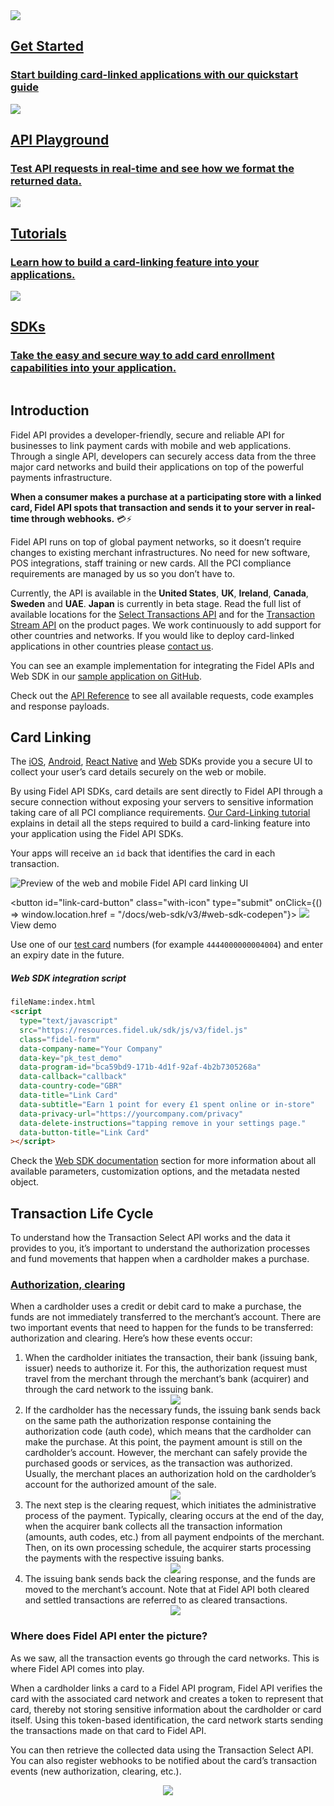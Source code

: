 <div class="row">
  <div class="column">
    <a href="/select/getting-started" class="content" data-path="/getting-started">
      <img src="https://raw.githubusercontent.com/FidelLimited/docs/master/assets/images/get-started-icon.svg" />
      <h2 data-no-link>Get Started</h2>
      <h3>Start building card-linked applications with our quickstart guide</h3>
    </a>
  </div>
  <div class="column">
    <a href="https://dashboard.fidel.uk/playground" class="content">
      <img src="https://raw.githubusercontent.com/FidelLimited/docs/master/assets/images/playground-icon.svg" />
      <h2 data-no-link>API Playground</h2>
      <h3>Test API requests in real-time and see how we format the returned data.</h3>
    </a>
  </div>
</div>
<div class="row">
  <div class="column">
    <a href="/select/tutorials/card-linking" class="content">
      <img src="https://raw.githubusercontent.com/FidelLimited/docs/master/assets/images/tutorials-icon.svg" />
      <h2 data-no-link>Tutorials</h2>
      <h3>Learn how to build a card-linking feature into your applications.</h3>
    </a>
  </div>
  <div class="column">
    <a href="/select/sdks/web/v3" data-path="/select/sdks/web/v3" class="content">
       <img src="https://raw.githubusercontent.com/FidelLimited/docs/master/assets/images/sdks-icon.svg" />
      <h2 data-no-link>SDKs</h2>
      <h3>Take the easy and secure way to add card enrollment capabilities into your application.</h3>
    </a>
  </div>
</div>

## Introduction

Fidel API provides a developer-friendly, secure and reliable API for businesses to link payment cards with mobile and web applications. Through a single API, developers can securely access data from the three major card networks and build their applications on top of the powerful payments infrastructure.

**When a consumer makes a purchase at a participating store with a linked card, Fidel API spots that transaction and sends it to your server in real-time through webhooks.** 💳⚡️

Fidel API runs on top of global payment networks, so it doesn’t require changes to existing merchant infrastructures. No need for new software, POS integrations, staff training or new cards. All the PCI compliance requirements are managed by us so you don’t have to.

Currently, the API is available in the **United States**, **UK**, **Ireland**, **Canada**, **Sweden** and **UAE**. **Japan** is currently in beta stage. Read the full list of available locations for the [Select Transactions API](https://fidelapi.com/products/select-transactions) and for the [Transaction Stream API](https://fidelapi.com/products/transaction-stream) on the product pages. We work continuously to add support for other countries and networks. If you would like to deploy card-linked applications in other countries please [contact us](https://fidelapi.com/contact).

You can see an example implementation for integrating the Fidel APIs and Web SDK in our [sample application on GitHub](https://github.com/FidelLimited/fidel-api-sample-app).

Check out the [API Reference](https://reference.fidel.uk) to see all available requests, code examples and response payloads.

## Card Linking

The [iOS](/select/sdks/ios/guide-v2), [Android](/select/sdks/android/guide-v2), [React Native](/select/sdks/react-native/guide) and [Web](/select/sdks/web/v3) SDKs provide you a secure UI to collect your user’s card details securely on the web or mobile.

By using Fidel API SDKs, card details are sent directly to Fidel API through a secure connection without exposing your servers to sensitive information taking care of all PCI compliance requirements. [Our Card-Linking tutorial](/select/tutorials/card-linking) explains in detail all the steps required to build a card-linking feature into your application using the Fidel API SDKs.

Your apps will receive an `id` back that identifies the card in each transaction.

<div>
  <img
    src="https://raw.githubusercontent.com/FidelLimited/docs/master/assets/images/sdks_main.png"
    srcset="https://raw.githubusercontent.com/FidelLimited/docs/master/assets/images/sdks_main.png, https://raw.githubusercontent.com/FidelLimited/docs/master/assets/images/sdks_main@2x.png 2x"
    alt="Preview of the web and mobile Fidel API card linking UI"
  />
</div>

<button id="link-card-button" class="with-icon" type="submit" onClick={() => window.location.href = "/docs/web-sdk/v3/#web-sdk-codepen"}>
<img src="https://raw.githubusercontent.com/FidelLimited/docs/master/assets/images/eye.svg" />
<span>View demo</span>
</button>

Use one of our [test card](/select/cards/#test-card-numbers) numbers (for example `4444000000004004`) and enter an expiry date in the future.

##### Web SDK integration script

```html
fileName:index.html
<script
  type="text/javascript"
  src="https://resources.fidel.uk/sdk/js/v3/fidel.js"
  class="fidel-form"
  data-company-name="Your Company"
  data-key="pk_test_demo"
  data-program-id="bca59bd9-171b-4d1f-92af-4b2b7305268a"
  data-callback="callback"
  data-country-code="GBR"
  data-title="Link Card"
  data-subtitle="Earn 1 point for every £1 spent online or in-store"
  data-privacy-url="https://yourcompany.com/privacy"
  data-delete-instructions="tapping remove in your settings page."
  data-button-title="Link Card"
></script>
```

Check the [Web SDK documentation](/select/sdks/web/v3) section for more information about all available parameters, customization options, and the metadata nested object.

## Transaction Life Cycle

To understand how the Transaction Select API works and the data it provides to you, it’s important to understand the authorization processes and fund movements that happen when a cardholder makes a purchase.

### [Authorization, clearing](/select/transactions/#transaction-event-types)

When a cardholder uses a credit or debit card to make a purchase, the funds are not immediately transferred to the merchant’s account. There are two important events that need to happen for the funds to be transferred: authorization and clearing. Here’s how these events occur:

<ol>
  <li>
  When the cardholder initiates the transaction, their bank (issuing bank, issuer) needs to authorize it. For this, the authorization request must travel from the merchant through the merchant’s bank (acquirer) and through the card network to the issuing bank.
  <div style="text-align:center">
    <img src="https://raw.githubusercontent.com/FidelLimited/docs/master/assets/images/trx-life-cycle-1.png" />
  </div>
  </li>

  <li>
  If the cardholder has the necessary funds, the issuing bank sends back on the same path the authorization response containing the authorization code (auth code), which means that the cardholder can make the purchase.
  At this point, the payment amount is still on the cardholder’s account. However, the merchant can safely provide the purchased goods or services, as the transaction was authorized. Usually, the merchant places an authorization hold on the cardholder’s account for the authorized amount of the sale.
  <div style="text-align:center">
    <img src="https://raw.githubusercontent.com/FidelLimited/docs/master/assets/images/trx-life-cycle-2.png" />
  </div>
  </li>

  <li>
  The next step is the clearing request, which initiates the administrative process of the payment.
  Typically, clearing occurs at the end of the day, when the acquirer bank collects all the transaction information (amounts, auth codes, etc.) from all payment endpoints of the merchant. Then, on its own processing schedule, the acquirer starts processing the payments with the respective issuing banks.
  <div style="text-align:center">
    <img src="https://raw.githubusercontent.com/FidelLimited/docs/master/assets/images/trx-life-cycle-3.png" />
  </div>
  </li>

  <li>
  The issuing bank sends back the clearing response, and the funds are moved to the merchant’s account.
  Note that at Fidel API both cleared and settled transactions are referred to as cleared transactions.
  <div style="text-align:center">
    <img src="https://raw.githubusercontent.com/FidelLimited/docs/master/assets/images/trx-life-cycle-4.png" />
  </div>
  </li>
</ol>

### Where does Fidel API enter the picture?

As we saw, all the transaction events go through the card networks. This is where Fidel API comes into play.

When a cardholder links a card to a Fidel API program, Fidel API verifies the card with the associated card network and creates a token to represent that card, thereby not storing sensitive information about the cardholder or card itself. Using this token-based identification, the card network starts sending the transactions made on that card to Fidel API.

You can then retrieve the collected data using the Transaction Select API. You can also register webhooks to be notified about the card’s transaction events (new authorization, clearing, etc.).

<div style="text-align:center">
  <img src="https://raw.githubusercontent.com/FidelLimited/docs/master/assets/images/trx-life-cycle-5.png" />
</div>
